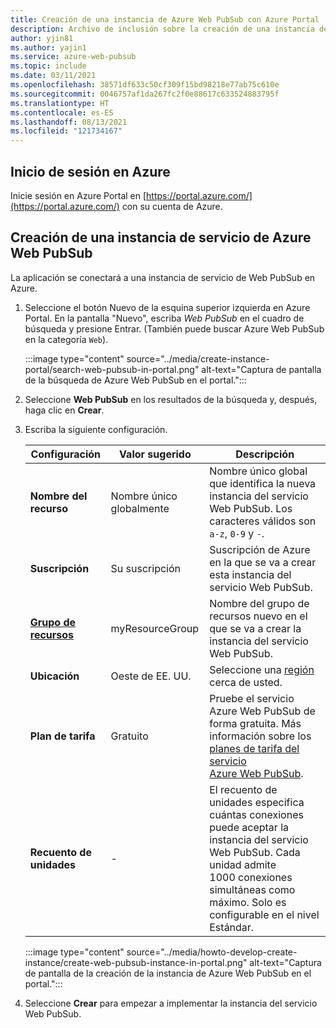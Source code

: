 ```yaml
---
title: Creación de una instancia de Azure Web PubSub con Azure Portal
description: Archivo de inclusión sobre la creación de una instancia de Azure Web PubSub con el portal
author: yjin81
ms.author: yajin1
ms.service: azure-web-pubsub
ms.topic: include
ms.date: 03/11/2021
ms.openlocfilehash: 38571df633c50cf309f15bd98218e77ab75c610e
ms.sourcegitcommit: 0046757af1da267fc2f0e88617c633524883795f
ms.translationtype: HT
ms.contentlocale: es-ES
ms.lasthandoff: 08/13/2021
ms.locfileid: "121734167"
---
```

## <a name="sign-in-to-azure"></a>Inicio de sesión en Azure

Inicie sesión en Azure Portal en [https://portal.azure.com/](https://portal.azure.com/) con su cuenta de Azure.

## <a name="create-an-azure-web-pubsub-service-instance"></a>Creación de una instancia de servicio de Azure Web PubSub

La aplicación se conectará a una instancia de servicio de Web PubSub en Azure.

1. Seleccione el botón Nuevo de la esquina superior izquierda en Azure Portal. En la pantalla "Nuevo", escriba *Web PubSub* en el cuadro de búsqueda y presione Entrar. (También puede buscar Azure Web PubSub en la categoría `Web`).

    :::image type="content" source="../media/create-instance-portal/search-web-pubsub-in-portal.png" alt-text="Captura de pantalla de la búsqueda de Azure Web PubSub en el portal.":::

2. Seleccione **Web PubSub** en los resultados de la búsqueda y, después, haga clic en **Crear**.

3. Escriba la siguiente configuración.

    | Configuración      | Valor sugerido  | Descripción                                        |
    | ------------ |  ------- | -------------------------------------------------- |
    | **Nombre del recurso** | Nombre único globalmente | Nombre único global que identifica la nueva instancia del servicio Web PubSub. Los caracteres válidos son `a-z`, `0-9` y `-`. |
    | **Suscripción** | Su suscripción | Suscripción de Azure en la que se va a crear esta instancia del servicio Web PubSub. |
    | **[Grupo de recursos](../../azure-resource-manager/management/overview.md)** |  myResourceGroup | Nombre del grupo de recursos nuevo en el que se va a crear la instancia del servicio Web PubSub. |
    | **Ubicación** | Oeste de EE. UU. | Seleccione una [región](https://azure.microsoft.com/regions/) cerca de usted. |
    | **Plan de tarifa** | Gratuito | Pruebe el servicio Azure Web PubSub de forma gratuita. Más información sobre los [planes de tarifa del servicio Azure Web PubSub](https://azure.microsoft.com/pricing/details/web-pubsub/). |
    | **Recuento de unidades** |  - | El recuento de unidades especifica cuántas conexiones puede aceptar la instancia del servicio Web PubSub. Cada unidad admite 1000 conexiones simultáneas como máximo. Solo es configurable en el nivel Estándar. |

    :::image type="content" source="../media/howto-develop-create-instance/create-web-pubsub-instance-in-portal.png" alt-text="Captura de pantalla de la creación de la instancia de Azure Web PubSub en el portal.":::

4. Seleccione **Crear** para empezar a implementar la instancia del servicio Web PubSub.
